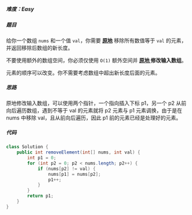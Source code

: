 ##### 难度：Easy

##### 题目

给你一个数组 `nums` 和一个值 `val`，你需要 **[原地](https://baike.baidu.com/item/原地算法)** 移除所有数值等于 `val` 的元素，并返回移除后数组的新长度。

不要使用额外的数组空间，你必须仅使用 `O(1)` 额外空间并 **[原地 ](https://baike.baidu.com/item/原地算法)修改输入数组**。

元素的顺序可以改变。你不需要考虑数组中超出新长度后面的元素。

##### 思路

原地修改输入数组，可以使用两个指针，一个指向插入下标 p1，另一个 p2 从前向后遍历数组，遇到不等于 val 的元素就将 p2 元素与 p1 元素调换，由于是在 nums 中移除 val，且从前向后遍历，因此 p1 前的元素已经是处理好的元素。

##### 代码

```java
class Solution {
    public int removeElement(int[] nums, int val) {
        int p1 = 0;
        for (int p2 = 0; p2 < nums.length; p2++) {
            if (nums[p2] != val) {
                nums[p1] = nums[p2];
                p1++;
            }
        }
        return p1;
    }
}
```

